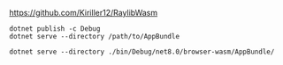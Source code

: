 https://github.com/Kiriller12/RaylibWasm

```
dotnet publish -c Debug
dotnet serve --directory /path/to/AppBundle

dotnet serve --directory ./bin/Debug/net8.0/browser-wasm/AppBundle/
```

